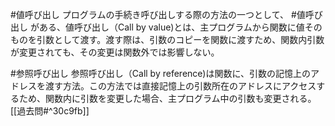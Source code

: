 #値呼び出し 
プログラムの手続き呼び出しする際の方法の一つとして、 #値呼び出し がある、値呼び出し（Call by value)とは、主プログラムから関数に値そのものを引数として渡す。渡す際は、引数のコピーを関数に渡すため、関数内引数が変更されても、その変更は関数外では影響しない。

#参照呼び出し
参照呼び出し（Call by reference)は関数に、引数の記憶上のアドレスを渡す方法。この方法では直接記憶上の引数所在のアドレスにアクセスするため、関数内に引数を変更した場合、主プログラム中の引数も変更される。
[[過去問#^30c9fb]]
